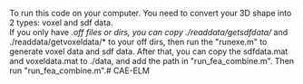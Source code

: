 To run this code on your computer. You need to convert your 3D shape into 2 types: voxel and sdf data.  
If you only have *.off files or dirs, you can copy ./readdata/getsdfdata/* and ./readdata/getvoxeldata/* to your off dirs, then run the "runexe.m" to generate voxel data and sdf data.
After that, you can copy the sdfdata.mat and voxeldata.mat to ./data, and add the path in "run_fea_combine.m". Then run "run_fea_combine.m".# CAE-ELM 
